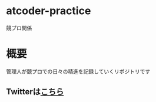 # atcoder-practice
競プロ関係
# 概要
管理人が競プロでの日々の精進を記録していくリポジトリです
## Twitterは[こちら](https://twitter.com/5Refrch14pTCQNS)
